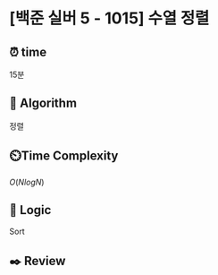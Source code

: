 # [백준 실버 5 - 1015] 수열 정렬
 
## ⏰  **time**
15분

## :pushpin: **Algorithm**
정렬

## ⏲️**Time Complexity**
$O(NlogN)$

## :round_pushpin: **Logic**
Sort

## :black_nib: **Review**
